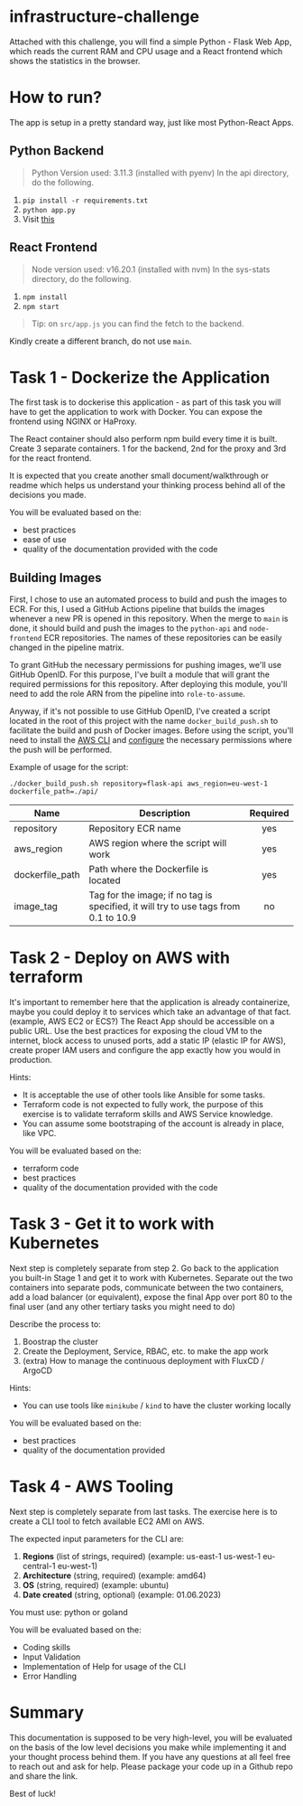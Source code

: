 # infrastructure-challenge
Attached with this challenge, you will find a simple Python - Flask Web App, which reads the current RAM and CPU usage and a React frontend which shows the statistics in the browser.

# How to run?
The app is setup in a pretty standard way, just like most Python-React Apps.

## Python Backend
> Python Version used: 3.11.3 (installed with pyenv)
In the api directory, do the following.
1. `pip install -r requirements.txt`
2. `python app.py`
3. Visit [this](http://localhost:8080/stats)

## React Frontend
> Node version used: v16.20.1 (installed with nvm)
In the sys-stats directory, do the following.
1. `npm install`
2. `npm start`
> Tip: on `src/app.js` you can find the fetch to the backend.

Kindly create a different branch, do not use `main`.

# Task 1 - Dockerize the Application
The first task is to dockerise this application - as part of this task you will have to get the application to work with Docker. You can expose the frontend using NGINX or HaProxy.

The React container should also perform npm build every time it is built. 
Create 3 separate containers. 1 for the backend, 2nd for the proxy and 3rd for the react frontend.

It is expected that you create another small document/walkthrough or readme which helps us understand your thinking process behind all of the decisions you made.

You will be evaluated based on the:
* best practices
* ease of use
* quality of the documentation provided with the code

## Building Images

First, I chose to use an automated process to build and push the images to ECR. For this, I used a GitHub Actions pipeline that builds the images whenever a new PR is opened in this repository. When the merge to `main` is done, it should build and push the images to the `python-api` and `node-frontend` ECR repositories. The names of these repositories can be easily changed in the pipeline matrix.

To grant GitHub the necessary permissions for pushing images, we'll use GitHub OpenID. For this purpose, I've built a module that will grant the required permissions for this repository. After deploying this module, you'll need to add the role ARN from the pipeline into `role-to-assume`.

Anyway, if it's not possible to use GitHub OpenID, I've created a script located in the root of this project with the name `docker_build_push.sh` to facilitate the build and push of Docker images.
Before using the script, you'll need to install the [AWS CLI](https://docs.aws.amazon.com/cli/latest/userguide/getting-started-install.html) and [configure](https://docs.aws.amazon.com/cli/latest/userguide/cli-chap-configure.html) the necessary permissions where the push will be performed.

Example of usage for the script:

```shell
./docker_build_push.sh repository=flask-api aws_region=eu-west-1 dockerfile_path=./api/
```

| Name | Description | Required |
|------|-------------|:--------:|
| repository | Repository ECR name | yes |
| aws_region | AWS region where the script will work | yes |
| dockerfile_path | Path where the Dockerfile is located | yes |
| image_tag | Tag for the image; if no tag is specified, it will try to use tags from 0.1 to 10.9 | no |

# Task 2 - Deploy on AWS with terraform
It's important to remember here that the application is already containerize, maybe
you could deploy it to services which take an advantage of that fact. (example, AWS
EC2 or ECS?)
The React App should be accessible on a public URL.
Use the best practices for exposing the cloud VM to the internet, block access to
unused ports, add a static IP (elastic IP for AWS), create proper IAM users and
configure the app exactly how you would in production.

Hints:
* It is acceptable the use of other tools like Ansible for some tasks.
* Terraform code is not expected to fully work, the purpose of this exercise is to validate terraform skills and AWS Service knowledge.
* You can assume some bootstraping of the account is already in place, like VPC.

You will be evaluated based on the:
* terraform code
* best practices
* quality of the documentation provided with the code

# Task 3 - Get it to work with Kubernetes
Next step is completely separate from step 2. 
Go back to the application you built-in Stage 1 and get it to work with Kubernetes.
Separate out the two containers into separate pods, communicate between the two containers, add a load balancer (or equivalent), expose the final App over port 80 to the final user (and any other tertiary tasks you might need to do)

Describe the process to:
1. Boostrap the cluster
2. Create the Deployment, Service, RBAC, etc. to make the app work
3. (extra) How to manage the continuous deployment with FluxCD / ArgoCD

Hints:
* You can use tools like `minikube` / `kind` to have the cluster working locally

You will be evaluated based on the:
* best practices
* quality of the documentation provided

# Task 4 - AWS Tooling
Next step is completely separate from last tasks.
The exercise here is to create a CLI tool to fetch available EC2 AMI on AWS.

The expected input parameters for the CLI are:
1. **Regions** (list of strings, required) (example: us-east-1 us-west-1 eu-central-1 eu-west-1)
2. **Architecture** (string, required) (example: amd64)
3. **OS** (string, required) (example: ubuntu)
4. **Date created** (string, optional) (example: 01.06.2023)

You must use: python or goland

You will be evaluated based on the:
* Coding skills
* Input Validation
* Implementation of Help for usage of the CLI
* Error Handling

# Summary
This documentation is supposed to be very high-level, you will be evaluated on the basis of the low level decisions you make while implementing it and your thought process behind them. If you have any questions at all feel free to reach out and ask for help. Please package your code up in a Github repo and share the link.

Best of luck!
